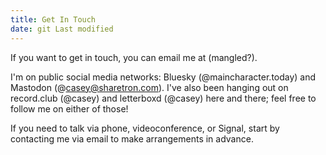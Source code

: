 ```yaml
---
title: Get In Touch
date: git Last modified
---
```


If you want to get in touch, you can email me at (mangled?).

I'm on public social media networks: Bluesky (@maincharacter.today) and Mastodon (@casey@sharetron.com).
I've also been hanging out on record.club (@casey) and letterboxd (@casey) here and there; feel free to follow me on either of those!

If you need to talk via phone, videoconference, or Signal, start by contacting me via email to make arrangements in advance.
